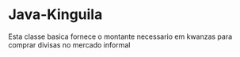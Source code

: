# Java-Kinguila
Esta classe basica fornece o montante necessario em kwanzas para comprar divisas no mercado informal
